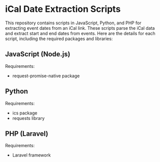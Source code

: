 # iCal Date Extraction Scripts
This repository contains scripts in JavaScript, Python, and PHP for extracting event dates from an iCal link. These scripts parse the iCal data and extract start and end dates from events. Here are the details for each script, including the required packages and libraries:

## JavaScript (Node.js)
Requirements:
- request-promise-native package

## Python
Requirements:
- ics package
- requests library

## PHP (Laravel)
Requirements:
- Laravel framework
